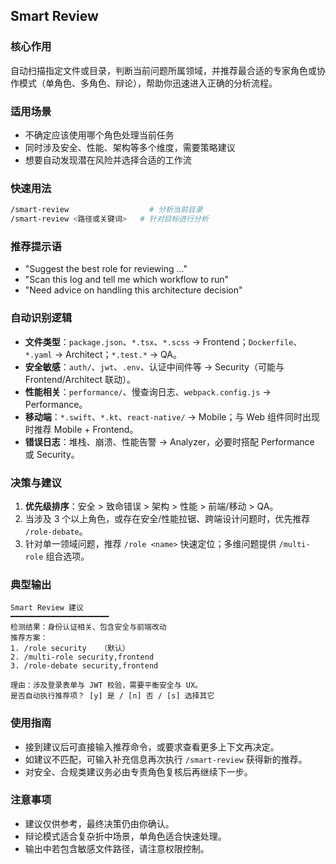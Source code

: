 ## Smart Review

### 核心作用
自动扫描指定文件或目录，判断当前问题所属领域，并推荐最合适的专家角色或协作模式（单角色、多角色、辩论），帮助你迅速进入正确的分析流程。

### 适用场景
- 不确定应该使用哪个角色处理当前任务
- 同时涉及安全、性能、架构等多个维度，需要策略建议
- 想要自动发现潜在风险并选择合适的工作流

### 快速用法
```bash
/smart-review                  # 分析当前目录
/smart-review <路径或关键词>   # 针对目标进行分析
```

### 推荐提示语
- "Suggest the best role for reviewing ..."
- "Scan this log and tell me which workflow to run"
- "Need advice on handling this architecture decision"

### 自动识别逻辑
- **文件类型**：`package.json`、`*.tsx`、`*.scss` → Frontend；`Dockerfile`、`*.yaml` → Architect；`*.test.*` → QA。
- **安全敏感**：`auth/`、`jwt`、`.env`、认证中间件等 → Security（可能与 Frontend/Architect 联动）。
- **性能相关**：`performance/`、慢查询日志、`webpack.config.js` → Performance。
- **移动端**：`*.swift`、`*.kt`、`react-native/` → Mobile；与 Web 组件同时出现时推荐 Mobile + Frontend。
- **错误日志**：堆栈、崩溃、性能告警 → Analyzer，必要时搭配 Performance 或 Security。

### 决策与建议
1. **优先级排序**：安全 > 致命错误 > 架构 > 性能 > 前端/移动 > QA。
2. 当涉及 3 个以上角色，或存在安全/性能拉锯、跨端设计问题时，优先推荐 `/role-debate`。
3. 针对单一领域问题，推荐 `/role <name>` 快速定位；多维问题提供 `/multi-role` 组合选项。

### 典型输出
```
Smart Review 建议
━━━━━━━━━━━━━━━━━━━━━━
检测结果：身份认证相关、包含安全与前端改动
推荐方案：
1. /role security   （默认）
2. /multi-role security,frontend
3. /role-debate security,frontend

理由：涉及登录表单与 JWT 校验，需要平衡安全与 UX。
是否自动执行推荐项？ [y] 是 / [n] 否 / [s] 选择其它
```

### 使用指南
- 接到建议后可直接输入推荐命令，或要求查看更多上下文再决定。
- 如建议不匹配，可输入补充信息再次执行 `/smart-review` 获得新的推荐。
- 对安全、合规类建议务必由专责角色复核后再继续下一步。

### 注意事项
- 建议仅供参考，最终决策仍由你确认。
- 辩论模式适合复杂折中场景，单角色适合快速处理。
- 输出中若包含敏感文件路径，请注意权限控制。

